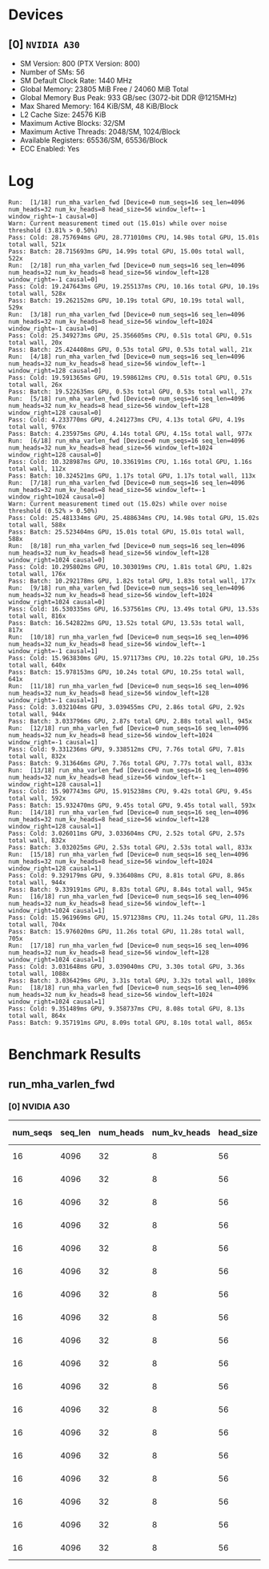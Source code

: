 # Devices

## [0] `NVIDIA A30`
* SM Version: 800 (PTX Version: 800)
* Number of SMs: 56
* SM Default Clock Rate: 1440 MHz
* Global Memory: 23805 MiB Free / 24060 MiB Total
* Global Memory Bus Peak: 933 GB/sec (3072-bit DDR @1215MHz)
* Max Shared Memory: 164 KiB/SM, 48 KiB/Block
* L2 Cache Size: 24576 KiB
* Maximum Active Blocks: 32/SM
* Maximum Active Threads: 2048/SM, 1024/Block
* Available Registers: 65536/SM, 65536/Block
* ECC Enabled: Yes

# Log

```
Run:  [1/18] run_mha_varlen_fwd [Device=0 num_seqs=16 seq_len=4096 num_heads=32 num_kv_heads=8 head_size=56 window_left=-1 window_right=-1 causal=0]
Warn: Current measurement timed out (15.01s) while over noise threshold (3.81% > 0.50%)
Pass: Cold: 28.757694ms GPU, 28.771010ms CPU, 14.98s total GPU, 15.01s total wall, 521x 
Pass: Batch: 28.715693ms GPU, 14.99s total GPU, 15.00s total wall, 522x
Run:  [2/18] run_mha_varlen_fwd [Device=0 num_seqs=16 seq_len=4096 num_heads=32 num_kv_heads=8 head_size=56 window_left=128 window_right=-1 causal=0]
Pass: Cold: 19.247643ms GPU, 19.255137ms CPU, 10.16s total GPU, 10.19s total wall, 528x 
Pass: Batch: 19.262152ms GPU, 10.19s total GPU, 10.19s total wall, 529x
Run:  [3/18] run_mha_varlen_fwd [Device=0 num_seqs=16 seq_len=4096 num_heads=32 num_kv_heads=8 head_size=56 window_left=1024 window_right=-1 causal=0]
Pass: Cold: 25.349273ms GPU, 25.356605ms CPU, 0.51s total GPU, 0.51s total wall, 20x 
Pass: Batch: 25.424408ms GPU, 0.53s total GPU, 0.53s total wall, 21x
Run:  [4/18] run_mha_varlen_fwd [Device=0 num_seqs=16 seq_len=4096 num_heads=32 num_kv_heads=8 head_size=56 window_left=-1 window_right=128 causal=0]
Pass: Cold: 19.591365ms GPU, 19.598612ms CPU, 0.51s total GPU, 0.51s total wall, 26x 
Pass: Batch: 19.522635ms GPU, 0.53s total GPU, 0.53s total wall, 27x
Run:  [5/18] run_mha_varlen_fwd [Device=0 num_seqs=16 seq_len=4096 num_heads=32 num_kv_heads=8 head_size=56 window_left=128 window_right=128 causal=0]
Pass: Cold: 4.233770ms GPU, 4.241273ms CPU, 4.13s total GPU, 4.19s total wall, 976x 
Pass: Batch: 4.235975ms GPU, 4.14s total GPU, 4.15s total wall, 977x
Run:  [6/18] run_mha_varlen_fwd [Device=0 num_seqs=16 seq_len=4096 num_heads=32 num_kv_heads=8 head_size=56 window_left=1024 window_right=128 causal=0]
Pass: Cold: 10.328987ms GPU, 10.336191ms CPU, 1.16s total GPU, 1.16s total wall, 112x 
Pass: Batch: 10.324521ms GPU, 1.17s total GPU, 1.17s total wall, 113x
Run:  [7/18] run_mha_varlen_fwd [Device=0 num_seqs=16 seq_len=4096 num_heads=32 num_kv_heads=8 head_size=56 window_left=-1 window_right=1024 causal=0]
Warn: Current measurement timed out (15.02s) while over noise threshold (0.52% > 0.50%)
Pass: Cold: 25.481334ms GPU, 25.488634ms CPU, 14.98s total GPU, 15.02s total wall, 588x 
Pass: Batch: 25.523404ms GPU, 15.01s total GPU, 15.01s total wall, 588x
Run:  [8/18] run_mha_varlen_fwd [Device=0 num_seqs=16 seq_len=4096 num_heads=32 num_kv_heads=8 head_size=56 window_left=128 window_right=1024 causal=0]
Pass: Cold: 10.295802ms GPU, 10.303019ms CPU, 1.81s total GPU, 1.82s total wall, 176x 
Pass: Batch: 10.292178ms GPU, 1.82s total GPU, 1.83s total wall, 177x
Run:  [9/18] run_mha_varlen_fwd [Device=0 num_seqs=16 seq_len=4096 num_heads=32 num_kv_heads=8 head_size=56 window_left=1024 window_right=1024 causal=0]
Pass: Cold: 16.530335ms GPU, 16.537561ms CPU, 13.49s total GPU, 13.53s total wall, 816x 
Pass: Batch: 16.542822ms GPU, 13.52s total GPU, 13.53s total wall, 817x
Run:  [10/18] run_mha_varlen_fwd [Device=0 num_seqs=16 seq_len=4096 num_heads=32 num_kv_heads=8 head_size=56 window_left=-1 window_right=-1 causal=1]
Pass: Cold: 15.963830ms GPU, 15.971173ms CPU, 10.22s total GPU, 10.25s total wall, 640x 
Pass: Batch: 15.978153ms GPU, 10.24s total GPU, 10.25s total wall, 641x
Run:  [11/18] run_mha_varlen_fwd [Device=0 num_seqs=16 seq_len=4096 num_heads=32 num_kv_heads=8 head_size=56 window_left=128 window_right=-1 causal=1]
Pass: Cold: 3.032104ms GPU, 3.039455ms CPU, 2.86s total GPU, 2.92s total wall, 944x 
Pass: Batch: 3.033796ms GPU, 2.87s total GPU, 2.88s total wall, 945x
Run:  [12/18] run_mha_varlen_fwd [Device=0 num_seqs=16 seq_len=4096 num_heads=32 num_kv_heads=8 head_size=56 window_left=1024 window_right=-1 causal=1]
Pass: Cold: 9.331236ms GPU, 9.338512ms CPU, 7.76s total GPU, 7.81s total wall, 832x 
Pass: Batch: 9.313646ms GPU, 7.76s total GPU, 7.77s total wall, 833x
Run:  [13/18] run_mha_varlen_fwd [Device=0 num_seqs=16 seq_len=4096 num_heads=32 num_kv_heads=8 head_size=56 window_left=-1 window_right=128 causal=1]
Pass: Cold: 15.907743ms GPU, 15.915238ms CPU, 9.42s total GPU, 9.45s total wall, 592x 
Pass: Batch: 15.932470ms GPU, 9.45s total GPU, 9.45s total wall, 593x
Run:  [14/18] run_mha_varlen_fwd [Device=0 num_seqs=16 seq_len=4096 num_heads=32 num_kv_heads=8 head_size=56 window_left=128 window_right=128 causal=1]
Pass: Cold: 3.026011ms GPU, 3.033604ms CPU, 2.52s total GPU, 2.57s total wall, 832x 
Pass: Batch: 3.032025ms GPU, 2.53s total GPU, 2.53s total wall, 833x
Run:  [15/18] run_mha_varlen_fwd [Device=0 num_seqs=16 seq_len=4096 num_heads=32 num_kv_heads=8 head_size=56 window_left=1024 window_right=128 causal=1]
Pass: Cold: 9.329179ms GPU, 9.336408ms CPU, 8.81s total GPU, 8.86s total wall, 944x 
Pass: Batch: 9.339191ms GPU, 8.83s total GPU, 8.84s total wall, 945x
Run:  [16/18] run_mha_varlen_fwd [Device=0 num_seqs=16 seq_len=4096 num_heads=32 num_kv_heads=8 head_size=56 window_left=-1 window_right=1024 causal=1]
Pass: Cold: 15.961969ms GPU, 15.971238ms CPU, 11.24s total GPU, 11.28s total wall, 704x 
Pass: Batch: 15.976020ms GPU, 11.26s total GPU, 11.28s total wall, 705x
Run:  [17/18] run_mha_varlen_fwd [Device=0 num_seqs=16 seq_len=4096 num_heads=32 num_kv_heads=8 head_size=56 window_left=128 window_right=1024 causal=1]
Pass: Cold: 3.031648ms GPU, 3.039040ms CPU, 3.30s total GPU, 3.36s total wall, 1088x 
Pass: Batch: 3.036429ms GPU, 3.31s total GPU, 3.32s total wall, 1089x
Run:  [18/18] run_mha_varlen_fwd [Device=0 num_seqs=16 seq_len=4096 num_heads=32 num_kv_heads=8 head_size=56 window_left=1024 window_right=1024 causal=1]
Pass: Cold: 9.351489ms GPU, 9.358737ms CPU, 8.08s total GPU, 8.13s total wall, 864x 
Pass: Batch: 9.357191ms GPU, 8.09s total GPU, 8.10s total wall, 865x
```

# Benchmark Results

## run_mha_varlen_fwd

### [0] NVIDIA A30

| num_seqs | seq_len | num_heads | num_kv_heads | head_size | window_left | window_right | causal |  Q Tensor   |  K Tensor  |  V Tensor  |   Output    | Tokens |  Est. FLOPS  | Memory Usage | Samples | CPU Time  | Noise | GPU Time  | Noise | Elem/s  | GlobalMem BW | BWUtil | Samples | Batch GPU |
|----------|---------|-----------|--------------|-----------|-------------|--------------|--------|-------------|------------|------------|-------------|--------|--------------|--------------|---------|-----------|-------|-----------|-------|---------|--------------|--------|---------|-----------|
|       16 |    4096 |        32 |            8 |        56 |          -1 |           -1 |      0 | 224.000 MiB | 56.000 MiB | 56.000 MiB | 224.000 MiB |  65536 | 962072674304 |          560 |    521x | 28.771 ms | 3.83% | 28.758 ms | 3.81% |  2.279M |  20.419 GB/s |  2.19% |    522x | 28.716 ms |
|       16 |    4096 |        32 |            8 |        56 |         128 |           -1 |      0 | 224.000 MiB | 56.000 MiB | 56.000 MiB | 224.000 MiB |  65536 | 962072674304 |          560 |    528x | 19.255 ms | 0.86% | 19.248 ms | 0.86% |  3.405M |  30.508 GB/s |  3.27% |    529x | 19.262 ms |
|       16 |    4096 |        32 |            8 |        56 |        1024 |           -1 |      0 | 224.000 MiB | 56.000 MiB | 56.000 MiB | 224.000 MiB |  65536 | 962072674304 |          560 |     20x | 25.357 ms | 0.37% | 25.349 ms | 0.37% |  2.585M |  23.164 GB/s |  2.48% |     21x | 25.424 ms |
|       16 |    4096 |        32 |            8 |        56 |          -1 |          128 |      0 | 224.000 MiB | 56.000 MiB | 56.000 MiB | 224.000 MiB |  65536 | 962072674304 |          560 |     26x | 19.599 ms | 0.37% | 19.591 ms | 0.37% |  3.345M |  29.973 GB/s |  3.21% |     27x | 19.523 ms |
|       16 |    4096 |        32 |            8 |        56 |         128 |          128 |      0 | 224.000 MiB | 56.000 MiB | 56.000 MiB | 224.000 MiB |  65536 | 962072674304 |          560 |    976x |  4.241 ms | 0.76% |  4.234 ms | 0.72% | 15.479M | 138.695 GB/s | 14.86% |    977x |  4.236 ms |
|       16 |    4096 |        32 |            8 |        56 |        1024 |          128 |      0 | 224.000 MiB | 56.000 MiB | 56.000 MiB | 224.000 MiB |  65536 | 962072674304 |          560 |    112x | 10.336 ms | 0.50% | 10.329 ms | 0.50% |  6.345M |  56.850 GB/s |  6.09% |    113x | 10.325 ms |
|       16 |    4096 |        32 |            8 |        56 |          -1 |         1024 |      0 | 224.000 MiB | 56.000 MiB | 56.000 MiB | 224.000 MiB |  65536 | 962072674304 |          560 |    588x | 25.489 ms | 0.52% | 25.481 ms | 0.52% |  2.572M |  23.044 GB/s |  2.47% |    588x | 25.523 ms |
|       16 |    4096 |        32 |            8 |        56 |         128 |         1024 |      0 | 224.000 MiB | 56.000 MiB | 56.000 MiB | 224.000 MiB |  65536 | 962072674304 |          560 |    176x | 10.303 ms | 0.51% | 10.296 ms | 0.50% |  6.365M |  57.033 GB/s |  6.11% |    177x | 10.292 ms |
|       16 |    4096 |        32 |            8 |        56 |        1024 |         1024 |      0 | 224.000 MiB | 56.000 MiB | 56.000 MiB | 224.000 MiB |  65536 | 962072674304 |          560 |    816x | 16.538 ms | 0.80% | 16.530 ms | 0.80% |  3.965M |  35.523 GB/s |  3.81% |    817x | 16.543 ms |
|       16 |    4096 |        32 |            8 |        56 |          -1 |           -1 |      1 | 224.000 MiB | 56.000 MiB | 56.000 MiB | 224.000 MiB |  65536 | 962072674304 |          560 |    640x | 15.971 ms | 0.66% | 15.964 ms | 0.66% |  4.105M |  36.783 GB/s |  3.94% |    641x | 15.978 ms |
|       16 |    4096 |        32 |            8 |        56 |         128 |           -1 |      1 | 224.000 MiB | 56.000 MiB | 56.000 MiB | 224.000 MiB |  65536 | 962072674304 |          560 |    944x |  3.039 ms | 0.58% |  3.032 ms | 0.52% | 21.614M | 193.662 GB/s | 20.75% |    945x |  3.034 ms |
|       16 |    4096 |        32 |            8 |        56 |        1024 |           -1 |      1 | 224.000 MiB | 56.000 MiB | 56.000 MiB | 224.000 MiB |  65536 | 962072674304 |          560 |    832x |  9.339 ms | 0.73% |  9.331 ms | 0.73% |  7.023M |  62.929 GB/s |  6.74% |    833x |  9.314 ms |
|       16 |    4096 |        32 |            8 |        56 |          -1 |          128 |      1 | 224.000 MiB | 56.000 MiB | 56.000 MiB | 224.000 MiB |  65536 | 962072674304 |          560 |    592x | 15.915 ms | 0.61% | 15.908 ms | 0.61% |  4.120M |  36.913 GB/s |  3.96% |    593x | 15.932 ms |
|       16 |    4096 |        32 |            8 |        56 |         128 |          128 |      1 | 224.000 MiB | 56.000 MiB | 56.000 MiB | 224.000 MiB |  65536 | 962072674304 |          560 |    832x |  3.034 ms | 0.73% |  3.026 ms | 0.67% | 21.658M | 194.052 GB/s | 20.80% |    833x |  3.032 ms |
|       16 |    4096 |        32 |            8 |        56 |        1024 |          128 |      1 | 224.000 MiB | 56.000 MiB | 56.000 MiB | 224.000 MiB |  65536 | 962072674304 |          560 |    944x |  9.336 ms | 0.71% |  9.329 ms | 0.70% |  7.025M |  62.943 GB/s |  6.75% |    945x |  9.339 ms |
|       16 |    4096 |        32 |            8 |        56 |          -1 |         1024 |      1 | 224.000 MiB | 56.000 MiB | 56.000 MiB | 224.000 MiB |  65536 | 962072674304 |          560 |    704x | 15.971 ms | 0.70% | 15.962 ms | 0.62% |  4.106M |  36.788 GB/s |  3.94% |    705x | 15.976 ms |
|       16 |    4096 |        32 |            8 |        56 |         128 |         1024 |      1 | 224.000 MiB | 56.000 MiB | 56.000 MiB | 224.000 MiB |  65536 | 962072674304 |          560 |   1088x |  3.039 ms | 0.58% |  3.032 ms | 0.52% | 21.617M | 193.691 GB/s | 20.76% |   1089x |  3.036 ms |
|       16 |    4096 |        32 |            8 |        56 |        1024 |         1024 |      1 | 224.000 MiB | 56.000 MiB | 56.000 MiB | 224.000 MiB |  65536 | 962072674304 |          560 |    864x |  9.359 ms | 0.61% |  9.351 ms | 0.61% |  7.008M |  62.792 GB/s |  6.73% |    865x |  9.357 ms |
